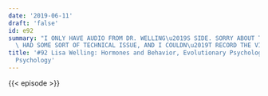 ```yaml
---
date: '2019-06-11'
draft: 'false'
id: e92
summary: "I ONLY HAVE AUDIO FROM DR. WELLING\u2019S SIDE. SORRY ABOUT THAT, BUT I\
  \ HAD SOME SORT OF TECHNICAL ISSUE, AND I COULDN\u2019T RECORD THE VIDEO. "
title: '#92 Lisa Welling: Hormones and Behavior, Evolutionary Psychology and Social
  Psychology'
---
```

{{< episode >}}
